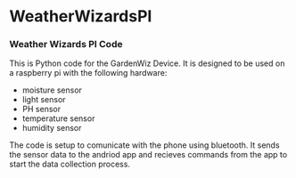 # WeatherWizardsPI
### Weather Wizards PI Code
This is Python code for the GardenWiz Device. It is designed to be used on a raspberry pi with the following hardware:
- moisture sensor
- light sensor
- PH sensor
- temperature sensor
- humidity sensor

The code is setup to comunicate with the phone using bluetooth. It sends the sensor data to the andriod app and recieves commands from the app to start the data collection process.
